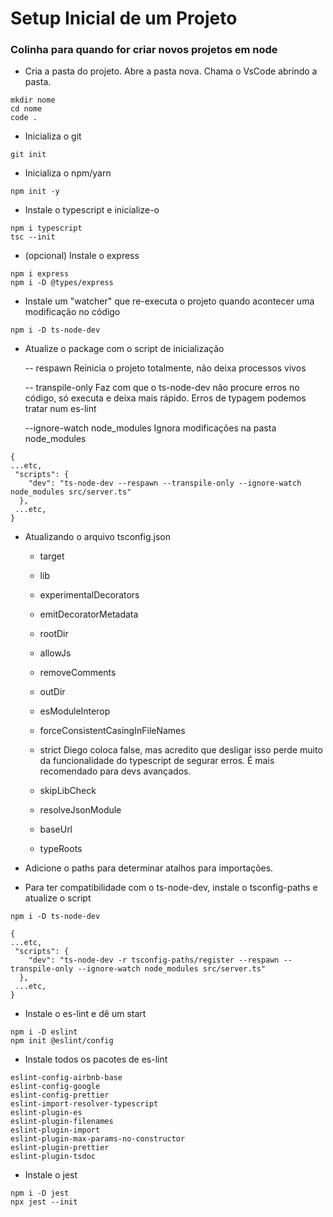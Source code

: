 # **Setup Inicial de um Projeto**

### Colinha para quando for criar novos projetos em node

-   Cria a pasta do projeto. Abre a pasta nova. Chama o VsCode abrindo a pasta.

```
mkdir nome
cd nome
code .
```

-   Inicializa o git

```
git init
```

-   Inicializa o npm/yarn

```
npm init -y
```

-   Instale o typescript e inicialize-o

```
npm i typescript
tsc --init
```

-   (opcional) Instale o express

```
npm i express
npm i -D @types/express
```

-   Instale um "watcher" que re-executa o projeto quando acontecer uma modificação no código

```
npm i -D ts-node-dev
```

-   Atualize o package com o script de inicialização

    -- respawn Reinicia o projeto totalmente, não deixa processos vivos

    -- transpile-only Faz com que o ts-node-dev não procure erros no código, só executa e deixa mais rápido. Erros de typagem podemos tratar num es-lint

    --ignore-watch node_modules Ignora modificações na pasta node_modules

```
{
...etc,
 "scripts": {
    "dev": "ts-node-dev --respawn --transpile-only --ignore-watch node_modules src/server.ts"
  },
 ...etc,
}
```

-   Atualizando o arquivo tsconfig.json

    -   target

    -   lib

    -   experimentalDecorators

    -   emitDecoratorMetadata

    -   rootDir

    -   allowJs

    -   removeComments

    -   outDir

    -   esModuleInterop

    -   forceConsistentCasingInFileNames

    -   strict Diego coloca false, mas acredito que desligar isso perde muito da funcionalidade do typescript de segurar erros. É mais recomendado para devs avançados.

    -   skipLibCheck

    -   resolveJsonModule

    -   baseUrl

    -   typeRoots

-   Adicione o paths para determinar atalhos para importações.
-   Para ter compatibilidade com o ts-node-dev, instale o tsconfig-paths e atualize o script

```
npm i -D ts-node-dev
```

```
{
...etc,
 "scripts": {
    "dev": "ts-node-dev -r tsconfig-paths/register --respawn --transpile-only --ignore-watch node_modules src/server.ts"
  },
 ...etc,
}
```

-   Instale o es-lint e dê um start

```
npm i -D eslint
npm init @eslint/config
```

-   Instale todos os pacotes de es-lint

```
eslint-config-airbnb-base
eslint-config-google
eslint-config-prettier
eslint-import-resolver-typescript
eslint-plugin-es
eslint-plugin-filenames
eslint-plugin-import
eslint-plugin-max-params-no-constructor
eslint-plugin-prettier
eslint-plugin-tsdoc
```

-   Instale o jest

```
npm i -D jest
npx jest --init
```

